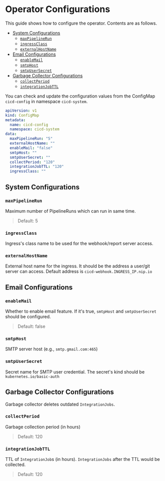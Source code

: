 # Operator Configurations

This guide shows how to configure the operator. Contents are as follows.
- [System Configurations](#system-configurations)
  - [`maxPipelineRun`](#maxpipelinerun)
  - [`ingressClass`](#ingressclass)
  - [`externalHostName`](#externalhostname)
- [Email Configurations](#email-configurations)
  - [`enableMail`](#enablemail)
  - [`smtpHost`](#smtphost)
  - [`smtpUserSecret`](#smtpusersecret)
- [Garbage Collector Configurations](#garbage-collector-configurations)
  - [`collectPeriod`](#collectperiod)
  - [`integrationJobTTL`](#integrationjobttl)

You can check and update the configuration values from the ConfigMap `cicd-config` in namespace `cicd-system`.
```yaml
apiVersion: v1
kind: ConfigMap
metadata:
  name: cicd-config
  namespace: cicd-system
data:
  maxPipelineRun: "5"
  externalHostName: ""
  enableMail: "false"
  smtpHost: ""
  smtpUserSecret: ""
  collectPeriod: "120"
  integrationJobTTL: "120"
  ingressClass: ""
```

## System Configurations
### `maxPipelineRun`
Maximum number of PipelineRuns which can run in same time.
> Default: 5

### `ingressClass`
Ingress's class name to be used for the webhook/report server access.

### `externalHostName`
External host name for the ingress. It should be the address a user/git server can access. Default address is `cicd-webhook.INGRESS_IP.nip.io`

## Email Configurations
### `enableMail`
Whether to enable email feature. If it's true, `smtpHost` and `smtpUserSecret` should be configured.
> Default: false
### `smtpHost`
SMTP server host (e.g., `smtp.gmail.com:465`)
### `smtpUserSecret`
Secret name for SMTP user credential. The secret's kind should be `kubernetes.io/basic-auth`

## Garbage Collector Configurations
Garbage collector deletes outdated `IntegrationJobs`.
### `collectPeriod`
Garbage collection period (in hours)
> Default: 120

### `integrationJobTTL`
TTL of `IntegrationJob`s (in hours). `IntegrationJobs` after the TTL would be collected.
> Default: 120

